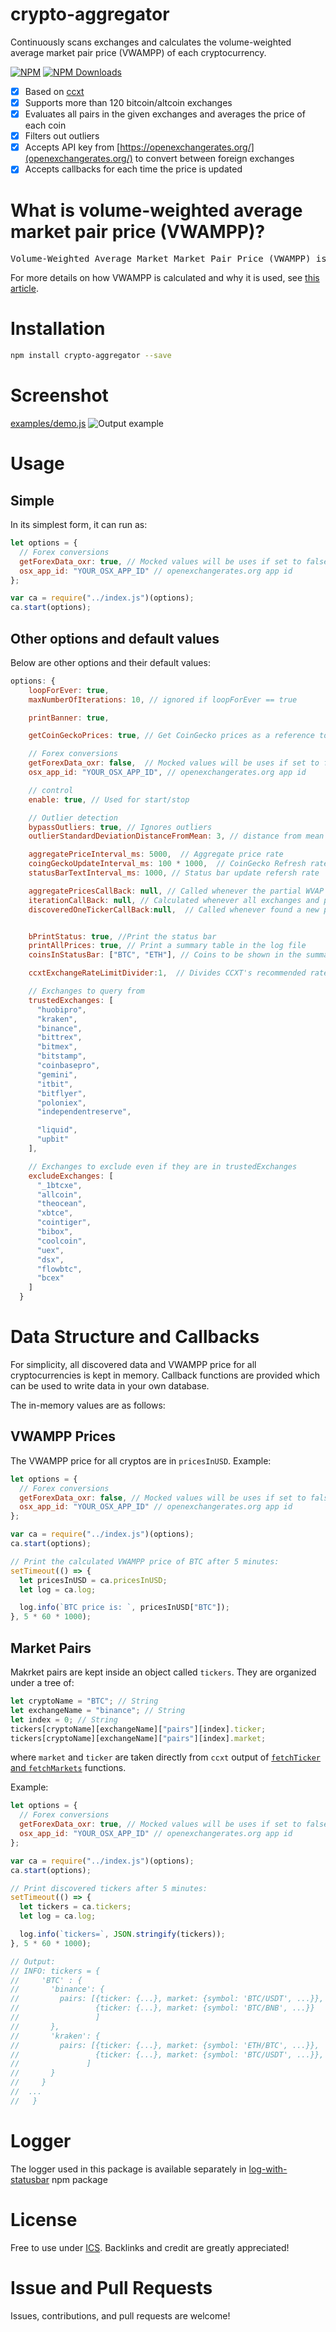 # crypto-aggregator

Continuously scans exchanges and calculates the volume-weighted average market pair price (VWAMPP) of each cryptocurrency.

[![NPM](https://badge.fury.io/js/crypto-aggregator.svg)](https://www.npmjs.com/package/crypto-aggregator)
[![NPM Downloads][downloadst-image]][downloads-url]

[downloads-image]: https://img.shields.io/npm/dm/crypto-aggregator.svg
[downloadst-image]: https://img.shields.io/npm/dt/crypto-aggregator.svg
[downloads-url]: https://npmjs.org/package/crypto-aggregator

- [x] Based on [ccxt](https://github.com/ccxt/ccxt)
- [x] Supports more than 120 bitcoin/altcoin exchanges
- [x] Evaluates all pairs in the given exchanges and averages the price of each coin
- [x] Filters out outliers
- [x] Accepts API key from [https://openexchangerates.org/](openexchangerates.org/) to convert between foreign exchanges
- [x] Accepts callbacks for each time the price is updated

# What is volume-weighted average market pair price (VWAMPP)?

<pre>Volume-Weighted Average Market Market Pair Price (VWAMPP) is the average of the market pair prices from all exchanges where each market pair price is weighted by its volume.</pre>

For more details on how VWAMPP is calculated and why it is used, see [this article](https://medium.com/@ourarash/crypto-aggregator-an-open-source-alternative-to-coinmarketcap-a0f08cb5f4ff).

# Installation

```bash
npm install crypto-aggregator --save
```

# Screenshot

[examples/demo.js](examples/demo.js)
![Output example](https://raw.githubusercontent.com/ourarash/crypto-aggregator/master/screenshot.gif)

# Usage

## Simple

In its simplest form, it can run as:

```javascript
let options = {
  // Forex conversions
  getForexData_oxr: true, // Mocked values will be uses if set to false
  osx_app_id: "YOUR_OSX_APP_ID" // openexchangerates.org app id
};

var ca = require("../index.js")(options);
ca.start(options);
```

## Other options and default values

Below are other options and their default values:

```javascript
options: {
    loopForEver: true,
    maxNumberOfIterations: 10, // ignored if loopForEver == true

    printBanner: true,

    getCoinGeckoPrices: true, // Get CoinGecko prices as a reference to compare our prices (optional)

    // Forex conversions
    getForexData_oxr: false,  // Mocked values will be uses if set to false
    osx_app_id: "YOUR_OSX_APP_ID", // openexchangerates.org app id

    // control
    enable: true, // Used for start/stop

    // Outlier detection
    bypassOutliers: true, // Ignores outliers
    outlierStandardDeviationDistanceFromMean: 3, // distance from mean for an outlier in sigma

    aggregatePriceInterval_ms: 5000,  // Aggregate price rate
    coingGeckoUpdateInterval_ms: 100 * 1000,  // CoinGecko Refresh rate
    statusBarTextInterval_ms: 1000, // Status bar update refersh rate

    aggregatePricesCallBack: null, // Called whenever the partial WVAP is calculated
    iterationCallBack: null, // Calculated whenever all exchanges and pairs were queired at the end of one iteration
    discoveredOneTickerCallBack:null,  // Called whenever found a new pair on an exchange


    bPrintStatus: true, //Print the status bar
    printAllPrices: true, // Print a summary table in the log file
    coinsInStatusBar: ["BTC", "ETH"], // Coins to be shown in the summary status bar

    ccxtExchangeRateLimitDivider:1,  // Divides CCXT's recommended rateLimit time if filling adventerous!

    // Exchanges to query from
    trustedExchanges: [
      "huobipro",
      "kraken",
      "binance",
      "bittrex",
      "bitmex",
      "bitstamp",
      "coinbasepro",
      "gemini",
      "itbit",
      "bitflyer",
      "poloniex",
      "independentreserve",

      "liquid",
      "upbit"
    ],

    // Exchanges to exclude even if they are in trustedExchanges
    excludeExchanges: [
      "_1btcxe",
      "allcoin",
      "theocean",
      "xbtce",
      "cointiger",
      "bibox",
      "coolcoin",
      "uex",
      "dsx",
      "flowbtc",
      "bcex"
    ]
  }
```

# Data Structure and Callbacks

For simplicity, all discovered data and VWAMPP price for all cryptocurrencies is kept in memory. Callback functions are provided which can be used to write data in your own database.

The in-memory values are as follows:

## VWAMPP Prices

The VWAMPP price for all cryptos are in `pricesInUSD`. Example:

```javascript
let options = {
  // Forex conversions
  getForexData_oxr: false, // Mocked values will be uses if set to false
  osx_app_id: "YOUR_OSX_APP_ID" // openexchangerates.org app id
};

var ca = require("../index.js")(options);
ca.start(options);

// Print the calculated VWAMPP price of BTC after 5 minutes:
setTimeout(() => {
  let pricesInUSD = ca.pricesInUSD;
  let log = ca.log;

  log.info(`BTC price is: `, pricesInUSD["BTC"]);
}, 5 * 60 * 1000);
```

## Market Pairs

Makrket pairs are kept inside an object called `tickers`. They are organized under a tree of:

```javascript
let cryptoName = "BTC"; // String
let exchangeName = "binance"; // String
let index = 0; // String
tickers[cryptoName][exchangeName]["pairs"][index].ticker;
tickers[cryptoName][exchangeName]["pairs"][index].market;
```

where `market` and `ticker` are taken directly from `ccxt` output of [`fetchTicker` and `fetchMarkets`](https://github.com/ccxt/ccxt/wiki/Manual) functions.

Example:

```javascript
let options = {
  // Forex conversions
  getForexData_oxr: true, // Mocked values will be uses if set to false
  osx_app_id: "YOUR_OSX_APP_ID" // openexchangerates.org app id
};

var ca = require("../index.js")(options);
ca.start(options);

// Print discovered tickers after 5 minutes:
setTimeout(() => {
  let tickers = ca.tickers;
  let log = ca.log;

  log.info(`tickers=`, JSON.stringify(tickers));
}, 5 * 60 * 1000);

// Output:
// INFO: tickers = {
//     'BTC' : {
//       'binance': {
//         pairs: [{ticker: {...}, market: {symbol: 'BTC/USDT', ...}},
//                 {ticker: {...}, market: {symbol: 'BTC/BNB', ...}}
//                 ]
//       },
//       'kraken': {
//         pairs: [{ticker: {...}, market: {symbol: 'ETH/BTC', ...}},
//                 {ticker: {...}, market: {symbol: 'BTC/USDT', ...}},
//               ]
//       }
//     }
//  ...
//   }
```

# Logger

The logger used in this package is available separately in [log-with-statusbar](https://www.npmjs.com/package/log-with-statusbar) npm package

# License

Free to use under [ICS](https://opensource.org/licenses/ISC). Backlinks and credit are greatly appreciated!

# Issue and Pull Requests

Issues, contributions, and pull requests are welcome!
